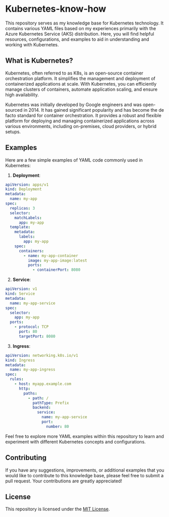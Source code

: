 # Kubernetes-know-how

This repository serves as my knowledge base for Kubernetes technology. It contains various YAML files based on my experiences primarily with the Azure Kubernetes Service (AKS) distribution. Here, you will find helpful resources, configurations, and examples to aid in understanding and working with Kubernetes.

## What is Kubernetes?

Kubernetes, often referred to as K8s, is an open-source container orchestration platform. It simplifies the management and deployment of containerized applications at scale. With Kubernetes, you can efficiently manage clusters of containers, automate application scaling, and ensure high availability.

Kubernetes was initially developed by Google engineers and was open-sourced in 2014. It has gained significant popularity and has become the de facto standard for container orchestration. It provides a robust and flexible platform for deploying and managing containerized applications across various environments, including on-premises, cloud providers, or hybrid setups.

## Examples

Here are a few simple examples of YAML code commonly used in Kubernetes:

1. **Deployment**:

```yaml
apiVersion: apps/v1
kind: Deployment
metadata:
  name: my-app
spec:
  replicas: 3
  selector:
    matchLabels:
      app: my-app
  template:
    metadata:
      labels:
        app: my-app
    spec:
      containers:
        - name: my-app-container
          image: my-app-image:latest
          ports:
            - containerPort: 8080
```

2. **Service**:

```yaml
apiVersion: v1
kind: Service
metadata:
  name: my-app-service
spec:
  selector:
    app: my-app
  ports:
    - protocol: TCP
      port: 80
      targetPort: 8080
```

3. **Ingress**:

```yaml
apiVersion: networking.k8s.io/v1
kind: Ingress
metadata:
  name: my-app-ingress
spec:
  rules:
    - host: myapp.example.com
      http:
        paths:
          - path: /
            pathType: Prefix
            backend:
              service:
                name: my-app-service
                port:
                  number: 80
```

Feel free to explore more YAML examples within this repository to learn and experiment with different Kubernetes concepts and configurations.

## Contributing

If you have any suggestions, improvements, or additional examples that you would like to contribute to this knowledge base, please feel free to submit a pull request. Your contributions are greatly appreciated!

## License

This repository is licensed under the [MIT License](LICENSE).
